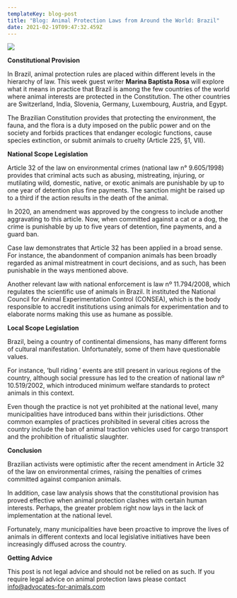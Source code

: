 ```yaml
---
templateKey: blog-post
title: "Blog: Animal Protection Laws from Around the World: Brazil"
date: 2021-02-19T09:47:32.459Z
---
```

![](/img/caimans-blank-.jpg)

**Constitutional Provision**

In Brazil, animal protection rules are placed within different levels in the hierarchy of law. This week guest writer **Marina Baptista Rosa** will explore what it means in practice that Brazil is among the few countries of the world where animal interests are protected in the Constitution. The other countries are Switzerland, India, Slovenia, Germany, Luxembourg, Austria, and Egypt.

The Brazilian Constitution provides that protecting the environment, the fauna, and the flora is a duty imposed on the public power and on the society and forbids practices that endanger ecologic functions, cause species extinction, or submit animals to cruelty (Article 225, §1, VII).

**National Scope Legislation**

Article 32 of the law on environmental crimes (national law n° 9.605/1998) provides that criminal acts such as abusing, mistreating, injuring, or mutilating wild, domestic, native, or exotic animals are punishable by up to one year of detention plus fine payments. The sanction might be raised up to a third if the action results in the death of the animal.

In 2020, an amendment was approved by the congress to include another aggravating to this article. Now, when committed against a cat or a dog, the crime is punishable by up to five years of detention, fine payments, and a guard ban.

Case law demonstrates that Article 32 has been applied in a broad sense. For instance, the abandonment of companion animals has been broadly regarded as animal mistreatment in court decisions, and as such, has been punishable in the ways mentioned above.

Another relevant law with national enforcement is law nº 11.794/2008, which regulates the scientific use of animals in Brazil. It instituted the National Council for Animal Experimentation Control (CONSEA), which is the body responsible to accredit institutions using animals for experimentation and to elaborate norms making this use as humane as possible.

**Local Scope Legislation**

Brazil, being a country of continental dimensions, has many different forms of cultural manifestation. Unfortunately, some of them have questionable values.

For instance, ‘bull riding ’ events are still present in various regions of the country, although social pressure has led to the creation of national law nº 10.519/2002, which introduced minimum welfare standards to protect animals in this context.

Even though the practice is not yet prohibited at the national level, many municipalities have introduced bans within their jurisdictions. Other common examples of practices prohibited in several cities across the country include the ban of animal traction vehicles used for cargo transport and the prohibition of ritualistic slaughter.

**Conclusion**

Brazilian activists were optimistic after the recent amendment in Article 32 of the law on environmental crimes, raising the penalties of crimes committed against companion animals.

In addition, case law analysis shows that the constitutional provision has proved effective when animal protection clashes with certain human interests. Perhaps, the greater problem right now lays in the lack of implementation at the national level.

Fortunately, many municipalities have been proactive to improve the lives of animals in different contexts and local legislative initiatives have been increasingly diffused across the country.

**Getting Advice**

This post is not legal advice and should not be relied on as such. If you require legal advice on animal protection laws please contact info@advocates-for-animals.com